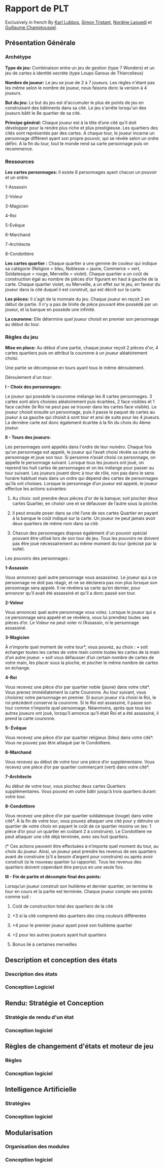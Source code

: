 # Rapport de PLT
Exclusively in french
By [Karl Lubbos](https://github.com/KarlLubbos), [Simon Tristant](https://github.com/Cinortas), [Nordine Laouedj](https://github.com/LNordine) et [Guillaume Champtoussel](https://github.com/GuillaumeChamptoussel).
## Présentation Générale

### Archétype
**Type de jeu:**
Combinaison entre un jeu de gestion (type 7 Wonders) et un jeu de cartes à identité secrète (type Loups Garous de Thiercelieux)

**Nombre de joueur:** 
Le jeu se joue de 2 à 7 joueurs. Les règles n'étant pas les même selon le nombre de joueur, nous faisons donc la version à 4 joueurs.

**But du jeu:**
Le but du jeu est d'accumuler le plus de points de jeu en construisant des bâtiments dans sa cité. Le jeu s'arrête lorsqu'un des joueurs bâtit le 8e quartier de sa cité.

**Principe général:** 
Chaque joueur est à la tête d’une cité qu’il doit développer pour la rendre plus riche et plus prestigieuse. Les quartiers des cités sont représentés par des cartes. A chaque tour, le joueur incarne un personnage différent ayant son propre pouvoir, qui se révéle selon un ordre défini. A la fin du tour, tout le monde rend sa carte personnage puis on recommence.

### Ressources
**Les cartes personnages:**
Il existe 8 personnages ayant chacun un pouvoir et un ordre:

1-Assassin

2-Voleur

3-Magicien

4-Roi

5-Evêque

6-Marchand

7-Architecte

8-Condottière

**Les cartes quartier :**
Chaque quartier a une gemme de couleur qui indique sa catégorie (Religion = bleu, Noblesse = jaune, Commerce = vert, Soldatesque = rouge, Merveille = violet). Chaque quartier a un coût de construction égal au nombre de pièces d’or figurant en haut à gauche de la carte. Chaque quartier violet, ou Merveille, a un effet sur le jeu, en faveur du joueur dans la cité duquel il est construit, qui est décrit sur la carte.

**Les pièces:**
Il s'agit de la monnaie du jeu. Chaque joueur en reçoit 2 en début de partie. Il n'y a pas de limite de pièce pouvant être possédé par un joueur, et la banque en possède une infinité.

**La couronne:**
Elle détermine quel joueur choisit en premier son personnage au début du tour.
### Règles du jeu
**Mise en place:**
Au début d'une partie, chaque joueur reçoit 2 pièces d'or, 4 cartes quartiers puis on attribut la couronne à un joueur aléatoirement choisi.

Une partie se décompose en tours ayant tous le même déroulement.

Déroulement d'un tour:

**I - Choix des personnages:**

Le joueur qui possède la couronne mélange les 8 cartes personnages. 3 cartes sont alors choisies aléatoirement puis écartées, 2 face visibles et 1 face cachée (le Roi ne peut pas se trouver dans les cartes face visible).
Le joueur choisit ensuite un personnage, puis il passe le paquet de cartes au joueur à sa gauche qui choisit à sont tour et ansi de suite pour les 4 joueurs. La dernière carte est donc également écartée à la fin du choix du 4ème joueur.

**II - Tours des joueurs:**

Les personnages sont appelés dans l'ordre de leur numéro. Chaque fois qu’un personnage est appelé, le joueur qui l’avait choisi révèle sa carte de personnage et joue son tour.  Si personne n’avait choisi ce personnage, on appelle le personnage suivant.
Lorsque tous les joueurs ont joué, on reprend les huit cartes de personnages et on les mélange pour passer au tour suivant.
Les joueurs jouent donc à tour de rôle, non pas dans le sens horaire habituel mais dans un ordre qui dépend des cartes de personnages qu’ils ont choisies. Lorsque le personnage d’un joueur est appelé, le joueur effectue les actions suivantes:

  1) Au choix: soit prendre deux pièces d'or de la banque; soit piocher deux cartes Quartier, en choisir une et se défausser de l’autre sous la pioche.
 
2) Il peut ensuite poser dans sa cité l’une de ses cartes Quartier en payant à la banque le coût indiqué sur la carte. Un joueur ne peut jamais avoir deux quartiers de même nom dans sa cité.
 
  3) Chacun des personnages dispose également d'un pouvoir spécial pouvant être utilisé lors de son tour de jeu. Tous les pouvoirs ne doivent pas être joué nécessairement au même moment du tour (précisé par la suite). 

Les pouvoirs des personnages :
  
**1-Assassin**

Vous annoncez quel autre personnage vous assassinez. Le joueur qui a ce personnage ne doit pas réagir, et ne se déclarera pas non plus lorsque son personnage sera appelé. Il ne révèlera sa carte qu’en dernier, pour annoncer qu’il avait été assassiné et qu’il a donc passé son tour.

**2-Voleur**

Vous annoncez quel autre personnage vous volez. Lorsque le joueur qui a ce personnage sera appelé et se révèlera, vous lui prendrez toutes ses pièces d’or. Le Voleur ne peut voler ni l’Assassin, ni le personnage assassiné.

**3-Magicien**

À n’importe quel moment de votre tour*, vous pouvez, au choix :
• soit échanger toutes les cartes de votre main contre toutes les cartes de la main d’un autre joueur.
• soit vous défausser d’un certain nombre de cartes de votre main, les placer sous la pioche, et piocher le même nombre de cartes en échange.

**4-Roi**

Vous recevez une pièce d’or par quartier noble (jaune) dans votre cité*. Vous prenez immédiatement la carte Couronne. Au tour suivant, vous choisirez votre personnage en premier. Si aucun joueur n’a choisi le Roi, le roi précédent conserve la couronne.
Si le Roi est assassiné, il passe son tour comme n’importe quel personnage. Néanmoins, après que tous les autres joueurs ont joué, lorsqu’il annonce qu’il était Roi et a été assassiné, il prend la carte couronne.

**5- Évêque**

Vous recevez une pièce d’or par quartier religieux (bleu) dans votre cité*. Vous ne pouvez pas être attaqué par le Condottiere.

**6-Marchand**

Vous recevez au début de votre tour une pièce d’or supplémentaire. Vous recevez une pièce d’or par quartier commerçant (vert) dans votre cité*.

**7-Architecte**

Au début de votre tour, vous piochez deux cartes Quartiers supplémentaires. Vous pouvez en outre bâtir jusqu’à trois quartiers durant votre tour.

**8-Condottiere**

Vous recevez une pièce d’or par quartier soldatesque (rouge) dans votre cité*. À la fin de votre tour, vous pouvez attaquer une cité pour y détruire un quartier de votre choix en payant le coût de ce quartier mooins un (ex: 1 pièce d’or pour un quartier en coûtant 2 à construire). Le Condottiere ne peut attaquer une cité déjà terminée, avec ses huit quartiers.

(* Ces actions peuvent être effectuées à n’importe quel moment du tour, au choix du joueur. Ainsi, un joueur peut prendre les revenus de ses quartiers avant de construire (s’il a besoin d’argent pour construire) ou après avoir construit (si le nouveau quartier lui rapporte). Tous les revenus des quartiers doivent cependant être perçus en une seule fois.


**III - Fin de partie et décompte final des points:**

Lorsqu’un joueur construit son huitième et dernier quartier, on termine le tour en cours et la partie est terminée. Chaque joueur compte ses points comme suit :
	
 1) Coût de construction total des quartiers de la cité
	
 2) +3 si la cité comprend des quartiers des cinq couleurs différentes
	
 3) +4 pour le premier joueur ayant posé son huitième quartier
	
 4) +2 pour les autres joueurs ayant huit quartiers
	
 5) Bonus lié à certaines merveilles



## Description et conception des états

### Description des états

### Conception Logiciel

## Rendu: Stratégie et Conception

### Stratégie de rendu d'un état


### Conception logiciel

## Règles de changement d'états et moteur de jeu

### Règles

### Conception logiciel


## Intelligence Artificielle

### Stratégies

### Conception logiciel


## Modularisation

### Organisation des modules

### Conception logiciel
